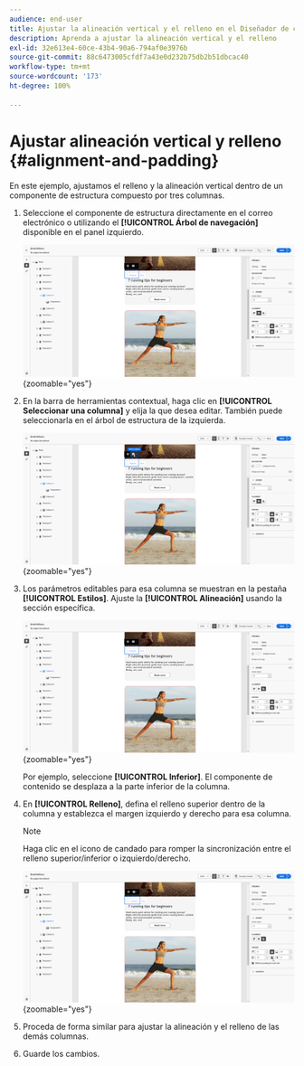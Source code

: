 ```yaml
---
audience: end-user
title: Ajustar la alineación vertical y el relleno en el Diseñador de correo electrónico
description: Aprenda a ajustar la alineación vertical y el relleno
exl-id: 32e613e4-60ce-43b4-90a6-794af0e3976b
source-git-commit: 88c6473005cfdf7a43e0d232b75db2b51dbcac40
workflow-type: tm+mt
source-wordcount: '173'
ht-degree: 100%

---
```



# Ajustar alineación vertical y relleno {#alignment-and-padding}

En este ejemplo, ajustamos el relleno y la alineación vertical dentro de un componente de estructura compuesto por tres columnas.

1. Seleccione el componente de estructura directamente en el correo electrónico o utilizando el **[!UICONTROL Árbol de navegación]** disponible en el panel izquierdo.

   ![](assets/alignment_1.png){zoomable=&quot;yes&quot;}

1. En la barra de herramientas contextual, haga clic en **[!UICONTROL Seleccionar una columna]** y elija la que desea editar. También puede seleccionarla en el árbol de estructura de la izquierda.

   ![](assets/alignment_2.png){zoomable=&quot;yes&quot;}

1. Los parámetros editables para esa columna se muestran en la pestaña **[!UICONTROL Estilos]**. Ajuste la **[!UICONTROL Alineación]** usando la sección específica.

   ![](assets/alignment_3.png){zoomable=&quot;yes&quot;}

   Por ejemplo, seleccione **[!UICONTROL Inferior]**. El componente de contenido se desplaza a la parte inferior de la columna.

1. En **[!UICONTROL Relleno]**, defina el relleno superior dentro de la columna y establezca el margen izquierdo y derecho para esa columna.

   >[!NOTE]
   >
   >Haga clic en el icono de candado para romper la sincronización entre el relleno superior/inferior o izquierdo/derecho.

   ![](assets/alignment_4.png){zoomable=&quot;yes&quot;}

1. Proceda de forma similar para ajustar la alineación y el relleno de las demás columnas.

1. Guarde los cambios.
